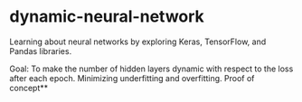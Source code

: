 # dynamic-neural-network

Learning about neural networks by exploring Keras, TensorFlow, and Pandas libraries.

Goal: To make the number of hidden layers dynamic with respect to the loss after each epoch. Minimizing underfitting and overfitting. Proof of concept**
